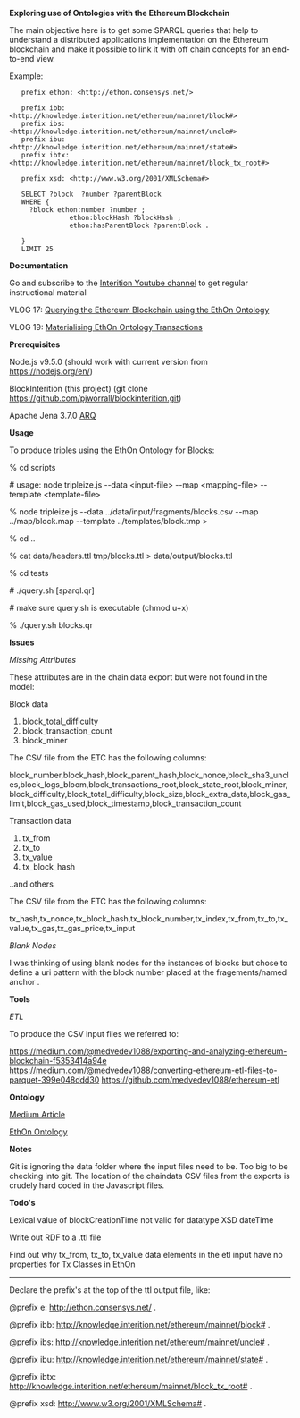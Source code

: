 **Exploring use of Ontologies with the Ethereum Blockchain**

The main objective here is to get some SPARQL queries that help to understand a distributed applications implementation on the Ethereum blockchain and make it possible to link it with off chain concepts for an end-to-end view.

Example:

```
   prefix ethon: <http://ethon.consensys.net/>
   
   prefix ibb: <http://knowledge.interition.net/ethereum/mainnet/block#>
   prefix ibs: <http://knowledge.interition.net/ethereum/mainnet/uncle#>
   prefix ibu: <http://knowledge.interition.net/ethereum/mainnet/state#>
   prefix ibtx: <http://knowledge.interition.net/ethereum/mainnet/block_tx_root#>
   
   prefix xsd: <http://www.w3.org/2001/XMLSchema#>
   
   SELECT ?block  ?number ?parentBlock
   WHERE {
     ?block ethon:number ?number ;
               ethon:blockHash ?blockHash ;
               ethon:hasParentBlock ?parentBlock .
   
   }
   LIMIT 25
   ```


**Documentation**

Go and subscribe to the [Interition Youtube channel](https://www.youtube.com/user/interition?sub_confirmation=1) to get regular instructional material

VLOG 17: [Querying the Ethereum Blockchain using the EthOn Ontology](https://youtu.be/ETcEs_affho?sub_confirmation=1)

VLOG 19: [Materialising EthOn Ontology Transactions](https://youtu.be/uoxftj0k2Mw?sub_confirmation=1)


**Prerequisites**


Node.js v9.5.0 (should work with current version from https://nodejs.org/en/)

BlockInterition (this project) (git clone https://github.com/pjworrall/blockinterition.git) 

Apache Jena 3.7.0 [ARQ](https://jena.apache.org/)


**Usage**

To produce triples using the EthOn Ontology for Blocks:

% cd scripts

\# usage: node tripleize.js --data \<input-file\>  --map \<mapping-file\> --template \<template-file\>

% node tripleize.js --data ../data/input/fragments/blocks.csv --map ../map/block.map --template ../templates/block.tmp > 


% cd ..

% cat  data/headers.ttl tmp/blocks.ttl > data/output/blocks.ttl

% cd tests

\# ./query.sh [sparql.qr]

\# make sure query.sh is executable (chmod u+x)

% ./query.sh blocks.qr


**Issues**

_Missing Attributes_

These attributes are in the chain data export but were not found in the model:


Block data

1. block_total_difficulty 
2. block_transaction_count
3. block_miner

The CSV file from the ETC has the following columns:

block_number,block_hash,block_parent_hash,block_nonce,block_sha3_uncles,block_logs_bloom,block_transactions_root,block_state_root,block_miner,block_difficulty,block_total_difficulty,block_size,block_extra_data,block_gas_limit,block_gas_used,block_timestamp,block_transaction_count

Transaction data

1. tx_from
2. tx_to
3. tx_value
4. tx_block_hash

..and others

The CSV file from the ETC has the following columns:

tx_hash,tx_nonce,tx_block_hash,tx_block_number,tx_index,tx_from,tx_to,tx_value,tx_gas,tx_gas_price,tx_input

_Blank Nodes_

I was thinking of using blank nodes for the instances of blocks but chose to define a uri pattern with
the block number placed at the fragements/named anchor .

**Tools**

_ETL_

To produce the CSV input files we referred to:

https://medium.com/@medvedev1088/exporting-and-analyzing-ethereum-blockchain-f5353414a94e
https://medium.com/@medvedev1088/converting-ethereum-etl-files-to-parquet-399e048ddd30
https://github.com/medvedev1088/ethereum-etl

**Ontology**

[Medium Article](https://media.consensys.net/ethon-introducing-semantic-ethereum-15f1f0696986)

[EthOn Ontology](https://github.com/ConsenSys/EthOn)

**Notes**

Git is ignoring the data folder where the input files need to be. Too big to be checking into git.
The location of the chaindata CSV files from the exports is crudely hard coded in the Javascript files.

**Todo's**

Lexical value of blockCreationTime not valid for datatype XSD dateTime

Write out RDF to a .ttl file

Find out why tx_from, tx_to, tx_value data elements in the etl input have no properties for Tx Classes in EthOn

---

Declare the prefix's at the top of the ttl output file, like:


@prefix e: <http://ethon.consensys.net/> .

@prefix ibb: <http://knowledge.interition.net/ethereum/mainnet/block#> .

@prefix ibs: <http://knowledge.interition.net/ethereum/mainnet/uncle#> .

@prefix ibu: <http://knowledge.interition.net/ethereum/mainnet/state#> .

@prefix ibtx: <http://knowledge.interition.net/ethereum/mainnet/block_tx_root#> .

@prefix xsd: <http://www.w3.org/2001/XMLSchema#> .

